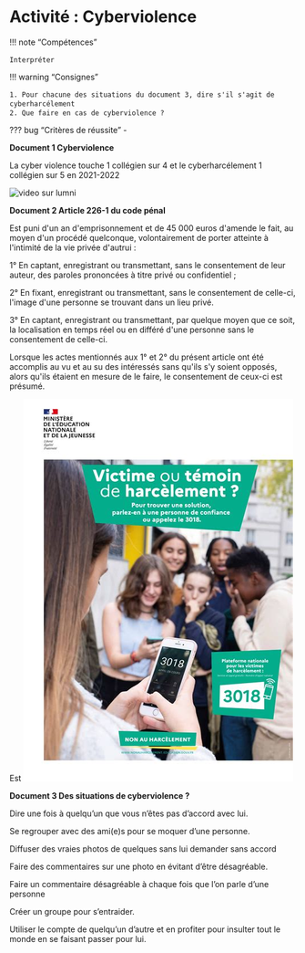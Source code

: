 # Activité : Cyberviolence



!!! note “Compétences”

    Interpréter 

!!! warning “Consignes”

    1. Pour chacune des situations du document 3, dire s'il s'agit de cyberharcélement
    2. Que faire en cas de cyberviolence ?
    
    
??? bug “Critères de réussite”
    - 



<div markdown style="break_inside: avoid;">

**Document 1 Cyberviolence**

La cyber violence touche 1 collégien sur 4 et le cyberharcélement 1 collégien sur 5 en 2021-2022

![video sur lumni](https://www.lumni.fr/video/cyberharcelement)

**Document 2 Article 226-1 du code pénal**

Est puni d'un an d'emprisonnement et de 45 000 euros d'amende le fait, au moyen d'un procédé quelconque, volontairement de porter atteinte à l'intimité de la vie privée d'autrui :

1° En captant, enregistrant ou transmettant, sans le consentement de leur auteur, des paroles prononcées à titre privé ou confidentiel ;

2° En fixant, enregistrant ou transmettant, sans le consentement de celle-ci, l'image d'une personne se trouvant dans un lieu privé.

3° En captant, enregistrant ou transmettant, par quelque moyen que ce soit, la localisation en temps réel ou en différé d'une personne sans le consentement de celle-ci.

Lorsque les actes mentionnés aux 1° et 2° du présent article ont été accomplis au vu et au su des intéressés sans qu'ils s'y soient opposés, alors qu'ils étaient en mesure de le faire, le consentement de ceux-ci est présumé.

Est
![](image-9.png)

**Document 3 Des situations de cyberviolence ?**


Dire une fois à quelqu’un que vous n’êtes pas d’accord avec lui.

Se regrouper avec des ami(e)s pour se moquer d’une personne.

Diffuser des vraies photos de quelques sans lui demander sans accord

Faire des commentaires sur une photo en évitant d’être désagréable.

Faire un commentaire désagréable à chaque fois que l’on parle d’une personne

Créer un groupe pour s’entraider. 

Utiliser le compte de quelqu’un d’autre et en profiter pour insulter tout le monde en se faisant passer pour lui.

</div>


